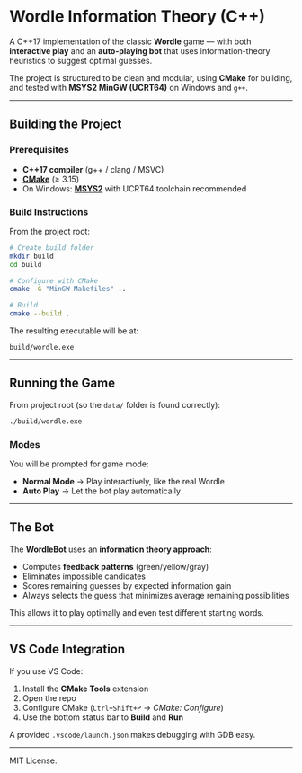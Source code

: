 # Wordle Information Theory (C++)

A C++17 implementation of the classic **Wordle** game — with both **interactive play** and an **auto-playing bot** that uses information-theory heuristics to suggest optimal guesses.  

The project is structured to be clean and modular, using **CMake** for building, and tested with **MSYS2 MinGW (UCRT64)** on Windows and `g++`.

---

## Building the Project

### Prerequisites
- **C++17 compiler** (g++ / clang / MSVC)
- [**CMake**](https://cmake.org/download/) (≥ 3.15)
- On Windows: [**MSYS2**](https://www.msys2.org/) with UCRT64 toolchain recommended

### Build Instructions
From the project root:

```bash
# Create build folder
mkdir build
cd build

# Configure with CMake
cmake -G "MinGW Makefiles" ..

# Build
cmake --build .
```

The resulting executable will be at:
```
build/wordle.exe
```

---

## Running the Game

From project root (so the `data/` folder is found correctly):

```bash
./build/wordle.exe
```

### Modes
You will be prompted for game mode:
- **Normal Mode** → Play interactively, like the real Wordle
- **Auto Play** → Let the bot play automatically
---

## The Bot

The **WordleBot** uses an **information theory approach**:
- Computes **feedback patterns** (green/yellow/gray)
- Eliminates impossible candidates
- Scores remaining guesses by expected information gain
- Always selects the guess that minimizes average remaining possibilities

This allows it to play optimally and even test different starting words.

---

## VS Code Integration

If you use VS Code:
1. Install the **CMake Tools** extension
2. Open the repo
3. Configure CMake (`Ctrl+Shift+P` → *CMake: Configure*)
4. Use the bottom status bar to **Build** and **Run**

A provided `.vscode/launch.json` makes debugging with GDB easy.  

---

MIT License.
